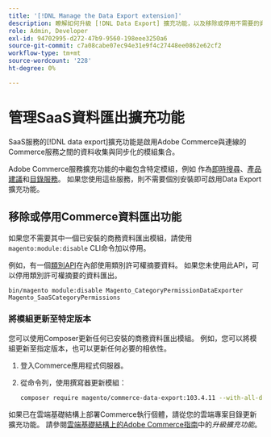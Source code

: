 ```yaml
---
title: '[!DNL Manage the Data Export extension]'
description: 瞭解如何升級 [!DNL Data Export] 擴充功能，以及移除或停用不需要的資料匯出服務。
role: Admin, Developer
exl-id: 94702995-d272-47b9-9560-198eee3250a6
source-git-commit: c7a08cabe07ec94e31e9f4c27448ee0862e62cf2
workflow-type: tm+mt
source-wordcount: '228'
ht-degree: 0%

---
```


# 管理SaaS資料匯出擴充功能

SaaS服務的[!DNL data export]擴充功能是啟用Adobe Commerce與連線的Commerce服務之間的資料收集與同步化的模組集合。

Adobe Commerce服務擴充功能的中繼包含特定模組，例如
作為[即時搜尋](/help/live-search/overview.md)、[產品建議](/help/product-recommendations/overview.md)和[目錄服務](/help/catalog-service/overview.md)。 如果您使用這些服務，則不需要個別安裝即可啟用Data Export擴充功能。

## 移除或停用Commerce資料匯出功能

如果您不需要其中一個已安裝的商務資料匯出模組，請使用`magento:module:disable` CLI命令加以停用。

例如，有一個[類別API](https://developer.adobe.com/commerce/webapi/graphql/schema/catalog-service/queries/categories/)在內部使用類別許可權摘要資料。 如果您未使用此API，可以停用類別許可權摘要的資料匯出。

```shell script
bin/magento module:disable Magento_CategoryPermissionDataExporter Magento_SaaSCategoryPermissions
```

### 將模組更新至特定版本

您可以使用Composer更新任何已安裝的商務資料匯出模組。 例如，您可以將模組更新至指定版本，也可以更新任何必要的相依性。

1. 登入Commerce應用程式伺服器。

1. 從命令列，使用撰寫器更新模組：

   ```bash
   composer require magento/commerce-data-export:103.4.11 --with-all-dependencies
   ```

如果已在雲端基礎結構上部署Commerce執行個體，請從您的雲端專案目錄更新擴充功能。 請參閱[雲端基礎結構上的Adobe Commerce指南](https://experienceleague.adobe.com/zh-hant/docs/commerce-cloud-service/user-guide/configure-store/extensions#upgrade-an-extension)中的&#x200B;_升級擴充功能_。
